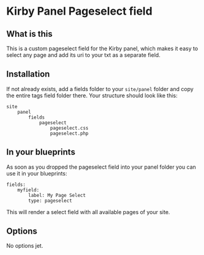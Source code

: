# Kirby Panel Pageselect field

## What is this

This is a custom pageselect field for the Kirby panel, which makes it easy to select any page and add its uri to your txt as a separate field.

## Installation

If not already exists, add a fields folder to your `site/panel` folder and copy the entire tags field folder there. Your structure should look like this:

	site
		panel
			fields
				pageselect
					pageselect.css
					pageselect.php

## In your blueprints

As soon as you dropped the pageselect field into your panel folder you can use it in your blueprints:

	fields:
		myfield:
			label: My Page Select
			type: pageselect

This will render a select field with all available pages of your site.

## Options

No options jet.
